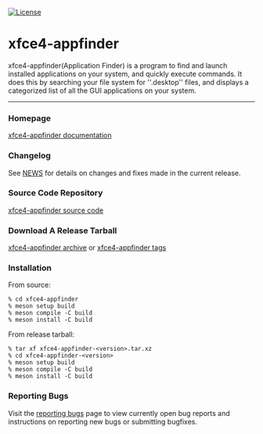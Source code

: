 [![License](https://img.shields.io/badge/License-GPL%20v2-blue.svg)](https://gitlab.xfce.org/xfce/xfce4-appfinder/COPYING)

# xfce4-appfinder

xfce4-appfinder(Application Finder) is a program to find and launch installed 
applications on your system, and quickly execute commands. It does this by 
searching your file system for ''.desktop'' files, and displays a categorized 
list of all the GUI applications on your system.

----

### Homepage

[xfce4-appfinder documentation](https://docs.xfce.org/xfce/xfce4-appfinder/start)

### Changelog

See [NEWS](https://gitlab.xfce.org/xfce/xfce4-appfinder/-/blob/master/NEWS) for details on changes and fixes made in the current release.

### Source Code Repository

[xfce4-appfinder source code](https://gitlab.xfce.org/xfce/xfce4-appfinder)

### Download A Release Tarball

[xfce4-appfinder archive](https://archive.xfce.org/src/xfce/xfce4-appfinder)
    or
[xfce4-appfinder tags](https://gitlab.xfce.org/xfce/xfce4-appfinder/-/tags)

### Installation

From source: 

    % cd xfce4-appfinder
    % meson setup build
    % meson compile -C build
    % meson install -C build

From release tarball:

    % tar xf xfce4-appfinder-<version>.tar.xz
    % cd xfce4-appfinder-<version>
    % meson setup build
    % meson compile -C build
    % meson install -C build

### Reporting Bugs

Visit the [reporting bugs](https://docs.xfce.org/xfce/xfce4-appfinder/bugs) page to view currently open bug reports and instructions on reporting new bugs or submitting bugfixes.


